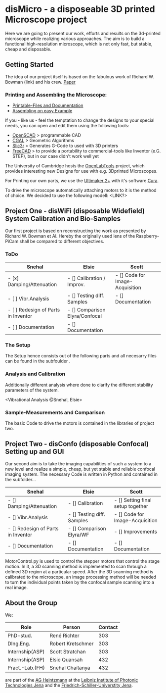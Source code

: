 # disMicro - a disposeable 3D printed Microscope project
Here we are going to present our work, efforts and results on the 3d-printed microscope while realizing various approaches. The aim is to build a functional high-resolution microscope, which is not only fast, but stable, cheap and disposable.  

## Getting Started

The idea of our project itself is based on the fabulous work of Richard W. Bowman (link) and his crew. [Paper](https://www.repository.cam.ac.uk/handle/1810/253365)
 
### Printing and Assembling the Microscope: 
- [Printable-Files and Documentation](https://github.com/rwb27/openflexure_microscope#kits-and-license) 
- [Assembling on easy Example](http://docubricks.com/viewer.jsp?id=1044562654723960832)

If you - like us - feel the temptation to change the designs to your special needs, you can open and edit them using the following tools: 
- [OpenSCAD](http://www.openscad.org/) > programmable CAD
- [CGAL](http://www.cgal.org/) > Geometric Algorithms  
- [Slic3r](http://slic3r.org/) > Generates G-Code to used with 3D printers
- [FreeCAD](http://www.freecadweb.org/wiki/?title=Download) > to provide a portability to commercial-tools like Inventor (e.G. STEP), but in our case didn't work well yet

The University of Cambridge hosts the [OpenLabTools](http://www.openlabtools.org/) project, which provides interesting new Designs for use with e.g. 3Dprinted Microscopes. 

For Printing our own parts, we use the [Ultimaker 2+](https://ultimaker.com/en/products/ultimaker-2-plus) with it's software [Cura](https://ultimaker.com/en/products/cura-software).


To drive the microscope automatically attaching motors to it is the method of choice. We decided to use the following modell:
<LINK?>

## Project One - disWiFi (disposable Widefield) System Calibration and Bio-Samples
Our first project is based on reconstructing the work as presented by Richard W. Bowman et Al. Hereby the originally used lens of the Raspberry-PiCam shall be compared to different objectives.

### ToDo
| Snehal  				| Elsie 			| Scott					|
| ------------- 			| ------------- 		| ------------- 			|
| - [x] Damping/Attenuation  		| - [] Calibration / Improv.	| - [] Code for Image-Acquisition	|
| - [ ] Vibr.Analysis  			| - [] Testing diff. Samples  	| - [] Documentation			|
| - [ ] Redesign of Parts in Inventor  	| - [] Comparison Elyra/Confocal| 					|
| - [ ] Documentation		 	| - [] Documentation		|  					|

### The Setup
The Setup hence consists out of the following parts and all necesarry files can be found in the subfoulder <name>. 

### Analysis and Calibration
Additionally different analysis where done to clarify the different stability parameters of the system. 

<Vibrational Analysis @Snehal, Elsie>

### Sample-Measurements and Comparison

The basic Code to drive the motors is contained in the libraries of project two. 

## Project Two - disConfo (disposable Confocal) Setting up and GUI
Our second aim is to take the imaging capabilities of such a system to a new level and realize a simple, cheap, but yet stable and reliable confocal imaging system. The necessary Code is written in Python and contained in the subfolder...

| Snehal  				| Elsie 			| Scott					|
| ------------- 			| ------------- 		| ------------- 			|
| - [] Damping/Attenuation  		| - [] Calibration  		| - [] Setting final setup together	|
| - [] Vibr.Analysis  			| - [] Testing diff. Samples  	| - [] Code for Image-Acquisition	|
| - [] Redesign of Parts in Inventor  	| - [] Comparison Elyra/WF	| - [] Improvements			|
| - [] Documentation		 	| - [] Documentation		| - [] Documentation			|

MotorControl.py is used to control the stepper motors that control the stage motion. 
In it, a 3D scanning method is implemented to scan through a defined 3D region at a particular speed.
After the 3D scanning method is calibrated to the microscope, an image processing method will be needed to turn the individual points taken by the confocal sample scanning into a real image.


## About the Group
We:

| Role 			| Person 		| Contact	|
| ----			| ----			|	---	|
| PhD-stud. 		| René Richter  	| 303 		|
| DIng.Eng.		| Robert Kretschmer   	| 303 		|
| Internship(ASP) 	| Scott Stratchan   	| 303 		|
| Internship(ASP) 	| Elsie Quansah   	| 432 		|
| Pract.-Lab.(FH) 	| Snehal Chaitanya   	| 432 		|

 are part of the [AG Heintzmann](https://sites.google.com/site/nanoimagingproject/) at the [Leibniz Institute of Photonic Technologies Jena](http://www.ipht-jena.de/) and the [Friedrich-Schiller-Universtity Jena](https://www.uni-jena.de/). 





